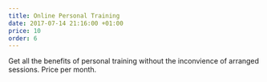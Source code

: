 ```yaml
---
title: Online Personal Training
date: 2017-07-14 21:16:00 +01:00
price: 10
order: 6
---
```


Get all the benefits of personal training without the inconvience of arranged sessions. Price per month.